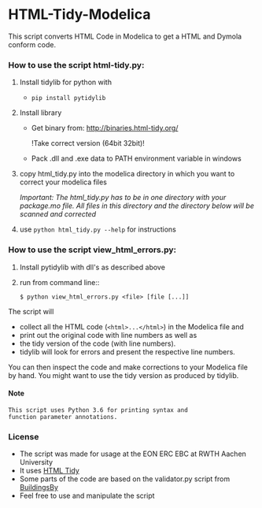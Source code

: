 # HTML-Tidy-Modelica
This script converts HTML Code in Modelica to get a HTML and Dymola conform code.

### How to use the script **html-tidy.py**:

1. Install tidylib for python with
	- `pip install pytidylib`

2. Install library
	- Get binary from: http://binaries.html-tidy.org/
	
		!Take correct version (64bit 32bit)!

	- Pack .dll and .exe data to PATH environment variable in windows

3. copy html_tidy.py into the modelica directory in which you want to correct your modelica files
	
	*Important: The html_tidy.py has to be in one directory with your package.mo file. All files in this directory and the directory below will be scanned and corrected*
	
4. use `python html_tidy.py --help` for instructions


### How to use the script **view_html_errors.py**:

1. Install pytidylib with dll's as described above
2. run from command line::
	
	`$ python view_html_errors.py <file> [file [...]]`

The script will 

* collect all the HTML code (`<html>...</html>`) in the Modelica file and
* print out the original code with line numbers as well as 
* the tidy version of the code (with line numbers). 
* tidylib will look for errors and present the respective line numbers. 

You can then inspect the code and make corrections to your Modelica
file by hand. You might want to use the tidy version as produced by
tidylib.

#### Note
	This script uses Python 3.6 for printing syntax and
	function parameter annotations.
	

### License
- The script was made for usage at the EON ERC EBC at RWTH Aachen University
- It uses [HTML Tidy](http://www.html-tidy.org/documentation/)
- Some parts of the code are based on the validator.py script from [BuildingsBy](https://github.com/lbl-srg/BuildingsPy)
- Feel free to use and manipulate the script
